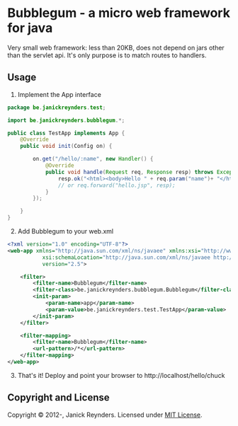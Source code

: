 Bubblegum - a micro web framework for java
==========================================

Very small web framework: less than 20KB, does not depend on jars other than the servlet api.
It's only purpose is to match routes to handlers.

Usage
-----

1) Implement the App interface

```java
package be.janickreynders.test;

import be.janickreynders.bubblegum.*;

public class TestApp implements App {
    @Override
    public void init(Config on) {

        on.get("/hello/:name", new Handler() {
            @Override
            public void handle(Request req, Response resp) throws Exception {
                resp.ok("<html><body>Hello " + req.param("name")+ "</html></body>");
                // or req.forward("hello.jsp", resp);
            }
        });

    }
}
```

2) Add Bubblegum to your web.xml

```xml
<?xml version="1.0" encoding="UTF-8"?>
<web-app xmlns="http://java.sun.com/xml/ns/javaee" xmlns:xsi="http://www.w3.org/2001/XMLSchema-instance"
           xsi:schemaLocation="http://java.sun.com/xml/ns/javaee http://java.sun.com/xml/ns/javaee/web-app_2_5.xsd"
           version="2.5">

    <filter>
        <filter-name>Bubblegum</filter-name>
        <filter-class>be.janickreynders.bubblegum.Bubblegum</filter-class>
        <init-param>
            <param-name>app</param-name>
            <param-value>be.janickreynders.test.TestApp</param-value>
        </init-param>
    </filter>

    <filter-mapping>
        <filter-name>Bubblegum</filter-name>
        <url-pattern>/*</url-pattern>
    </filter-mapping>
</web-app>
```

3) That's it! Deploy and point your browser to http://localhost/hello/chuck

Copyright and License
---------------------
Copyright &copy; 2012-, Janick Reynders. Licensed under [MIT License].

[MIT License]: https://github.com/janickr/bubblegum/raw/master/LICENSE.txt

